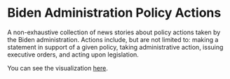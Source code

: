# Biden Administration Policy Actions

A non-exhaustive collection of news stories about policy actions taken by the Biden administration. Actions include, but are not limited to: making a statement in support of a given policy, taking administrative action, issuing executive orders, and acting upon legislation.

You can see the visualization [here](https://andygreen-1.github.io/Biden_Administration_Policy_Actions/).
